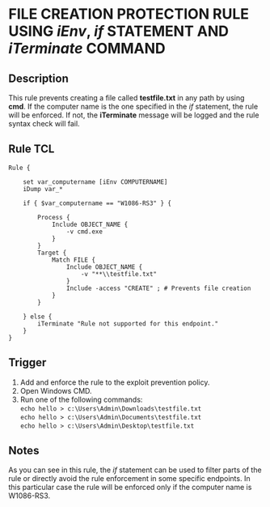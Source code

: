 # FILE CREATION PROTECTION RULE USING *iEnv*, *if* STATEMENT AND *iTerminate* COMMAND

## Description
This rule prevents creating a file called **testfile.txt** in any path by using **cmd**. If the computer name is the one specified in the *if* statement, the rule will be enforced. If not, the **iTerminate** message will be logged and the rule syntax check will fail.

## Rule TCL
```
Rule {
    
    set var_computername [iEnv COMPUTERNAME]
    iDump var_*

    if { $var_computername == "W1086-RS3" } {

        Process {
            Include OBJECT_NAME {
                -v cmd.exe
            }
        }
        Target {
            Match FILE {
                Include OBJECT_NAME {
                    -v "**\\testfile.txt"
                }
                Include -access "CREATE" ; # Prevents file creation
            }
        }

    } else {
        iTerminate "Rule not supported for this endpoint."
    }
}
```

## Trigger
1. Add and enforce the rule to the exploit prevention policy.
2. Open Windows CMD.
3. Run one of the following commands:<br>
`echo hello > c:\Users\Admin\Downloads\testfile.txt`<br>
`echo hello > c:\Users\Admin\Documents\testfile.txt`<br>
`echo hello > c:\Users\Admin\Desktop\testfile.txt`

## Notes
As you can see in this rule, the *if* statement can be used to filter parts of the rule or directly avoid the rule enforcement in some specific endpoints. In this particular case the rule will be enforced only if the computer name is W1086-RS3.